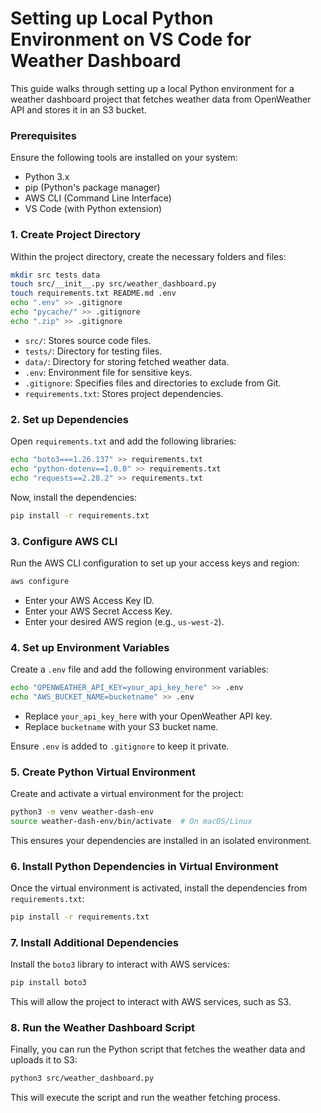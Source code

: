 # Setting up Local Python Environment on VS Code for Weather Dashboard 

This guide walks through setting up a local Python environment for a weather dashboard project that fetches weather data from OpenWeather API and stores it in an S3 bucket.

### Prerequisites

Ensure the following tools are installed on your system:
- Python 3.x
- pip (Python's package manager)
- AWS CLI (Command Line Interface)
- VS Code (with Python extension)

### 1. **Create Project Directory**

Within the project directory, create the necessary folders and files:

```bash
mkdir src tests data
touch src/__init__.py src/weather_dashboard.py
touch requirements.txt README.md .env
echo ".env" >> .gitignore
echo "pycache/" >> .gitignore
echo ".zip" >> .gitignore
```

- `src/`: Stores source code files.
- `tests/`: Directory for testing files.
- `data/`: Directory for storing fetched weather data.
- `.env`: Environment file for sensitive keys.
- `.gitignore`: Specifies files and directories to exclude from Git.
- `requirements.txt`: Stores project dependencies.

### 2. **Set up Dependencies**

Open `requirements.txt` and add the following libraries:

```bash
echo "boto3===1.26.137" >> requirements.txt
echo "python-dotenv==1.0.0" >> requirements.txt
echo "requests==2.28.2" >> requirements.txt
```

Now, install the dependencies:

```bash
pip install -r requirements.txt
```

### 3. **Configure AWS CLI**

Run the AWS CLI configuration to set up your access keys and region:

```bash
aws configure
```

- Enter your AWS Access Key ID.
- Enter your AWS Secret Access Key.
- Enter your desired AWS region (e.g., `us-west-2`).

### 4. **Set up Environment Variables**

Create a `.env` file and add the following environment variables:

```bash
echo "OPENWEATHER_API_KEY=your_api_key_here" >> .env
echo "AWS_BUCKET_NAME=bucketname" >> .env
```

- Replace `your_api_key_here` with your OpenWeather API key.
- Replace `bucketname` with your S3 bucket name.

Ensure `.env` is added to `.gitignore` to keep it private.

### 5. **Create Python Virtual Environment**

Create and activate a virtual environment for the project:

```bash
python3 -m venv weather-dash-env
source weather-dash-env/bin/activate  # On macOS/Linux
```

This ensures your dependencies are installed in an isolated environment.

### 6. **Install Python Dependencies in Virtual Environment**

Once the virtual environment is activated, install the dependencies from `requirements.txt`:

```bash
pip install -r requirements.txt
```

### 7. **Install Additional Dependencies**

Install the `boto3` library to interact with AWS services:

```bash
pip install boto3
```

This will allow the project to interact with AWS services, such as S3.

### 8. **Run the Weather Dashboard Script**

Finally, you can run the Python script that fetches the weather data and uploads it to S3:

```bash
python3 src/weather_dashboard.py
```

This will execute the script and run the weather fetching process.
